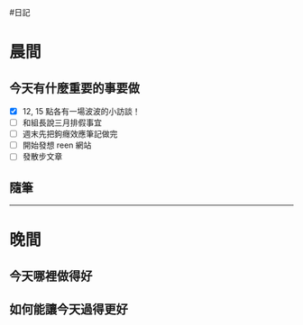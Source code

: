 #日記 
# 晨間

## 今天有什麼重要的事要做
- [x] 12, 15 點各有一場波波的小訪談！
- [ ] 和組長說三月排假事宜
- [ ] 週末先把鉤癮效應筆記做完
- [ ] 開始發想 reen 網站
- [ ] 發散步文章

## 隨筆


---

# 晚間

## 今天哪裡做得好

## 如何能讓今天過得更好